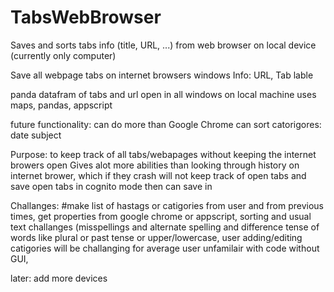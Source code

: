 # TabsWebBrowser
Saves and sorts tabs info (title, URL, ...) from web browser on local device (currently only computer)

Save all webpage tabs on internet browsers windows
	Info: URL, Tab lable

panda datafram of tabs and url open in all windows on local machine
uses maps, pandas, appscript

future functionality:
can do more than Google Chrome
can sort catorigores: date subject

Purpose: to keep track of all tabs/webapages without keeping the internet browers open
Gives alot more abilities than looking through history on internet brower, which if they crash will not keep track of open tabs
and save open tabs in cognito mode 
then can save in 

Challanges:
	#make list of hastags or catigories from user and from previous times,
  get properties from google chrome or appscript,
  sorting and usual text challanges (misspellings and alternate spelling and difference tense of words like plural or past tense or upper/lowercase,
  user adding/editing catigories will be challanging for average user unfamilair with code without GUI,
  
  later: add more devices 
